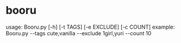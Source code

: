 # booru
usage: Booru.py [-h] [-t TAGS] [-e EXCLUDE] [-c COUNT]
example: Booru.py --tags cute,vanilla --exclude 1girl,yuri --count 10

